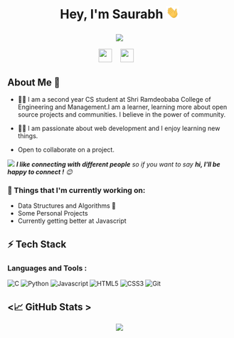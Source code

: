 # <p align="center">Hey, I'm Saurabh <img src="hi.gif" width="29px">

</p>

<p align="center">

<img src="https://readme-typing-svg.herokuapp.com?lines=Welcome+to++my+GitHub+Profile!;Feel+free+to+Connect+with+me!;Thank+you!&font=Fira%20Code&center=true&width=380&height=50">

</p>
<p align="center">
<a href="https://www.linkedin.com/in/saurabh-suchak-389289227/"><img src="https://camo.githubusercontent.com/c8a9c5b414cd812ad6a97a46c29af67239ddaeae08c41724ff7d945fb4c047e5/68747470733a2f2f6564656e742e6769746875622e696f2f537570657254696e7949636f6e732f696d616765732f7376672f6c696e6b6564696e2e737667" width="30 !important" height="30" style="margin-right:15px!important"></a>
<a href="mailto:saurabhsuchak108@gmail.com"><img src="https://camo.githubusercontent.com/4a3dd8d10a27c272fd04b2ce8ed1a130606f95ea6a76b5e19ce8b642faa18c27/68747470733a2f2f6564656e742e6769746875622e696f2f537570657254696e7949636f6e732f696d616765732f7376672f676d61696c2e737667" width="30" height="30" style="margin-right: 15px !important"></a>

 
</p> 

## About Me 🚀

- :man_student: I am a second year CS student at Shri Ramdeobaba College of Engineering and Management.I am a learner, learning more about open source projects and communities. I believe in the power of community.

- :technologist: I am passionate about web development and I enjoy learning new things.

-  Open to collaborate on a project.

<img src="https://media.giphy.com/media/LnQjpWaON8nhr21vNW/giphy.gif" width="40"> <em><b>I like connecting with different people</b> so if you want to say <b>hi, I'll be happy to connect !</b> :blush:</em>

### 💼  Things that I'm currently working on: 
* Data Structures and Algorithms 💫
* Some Personal Projects
* Currently getting better at Javascript

## ⚡ Tech Stack


### Languages and Tools :
![C](https://img.shields.io/badge/c-%2300599C.svg?style=for-the-badge&logo=c&logoColor=white)
![Python](https://img.shields.io/badge/-Python-black?style=for-the-badge&logo=python&logoColor=4B8BBE)
![Javascript](https://img.shields.io/badge/-javascript-FFED66?style=for-the-badge&logo=javascript&logoColor=black)
![HTML5](https://img.shields.io/badge/-html5-d9534f?style=for-the-badge&logo=html5&logoColor=white)
![CSS3](https://img.shields.io/badge/-css3-1572B6?style=for-the-badge&logo=css3&logoColor=white)
![Git](https://img.shields.io/badge/-git-F1502F?style=for-the-badge&logo=git&logoColor=white)
  

## <📈 GitHub Stats >  

<!-- Contributor Graph-1 : https://activity-graph.herokuapp.com/graph?username=Saurabh-Suchak&theme=xcode  -->
<!-- ![](https://activity-graph.herokuapp.com/graph?username=Saurabh-Suchak&theme=react-dark&hide_border=true) -->
<!-- ![](https://github-readme-stats.vercel.app/api?username=verma-kunal&show_icons=true&theme=tokyonight)  -->
<p align="center">
	
  <img width="48%" src="https://github-readme-stats.vercel.app/api?username=Saurabh-Suchak&show_icons=true&theme=algolia&hide_border=true" />
<!--   <img width="48%" src="https://github-readme-streak-stats.herokuapp.com/?user=Saurabh-Suchak&theme=algolia&hide_border=true" /> -->
</p>
